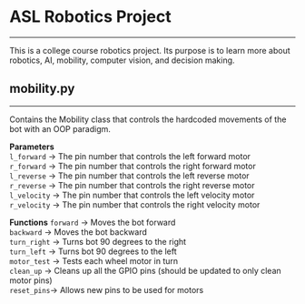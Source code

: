 # ASL Robotics Project

---

This is a college course robotics project. Its purpose is to learn more about robotics, AI, mobility, computer vision, and decision making.

## mobility.py

---

Contains the Mobility class that controls the hardcoded movements of the bot with an OOP paradigm.

**Parameters**  
`l_forward` &rarr; The pin number that controls the left forward motor  
`r_forward` &rarr; The pin number that controls the right forward motor  
`l_reverse` &rarr; The pin number that controls the left reverse motor  
`r_reverse` &rarr; The pin number that controls the right reverse motor  
`l_velocity` &rarr; The pin number that controls the left velocity motor  
`r_velocity` &rarr; The pin number that controls the right velocity motor  

**Functions**
`forward` &rarr; Moves the bot forward  
`backward` &rarr; Moves the bot backward  
`turn_right` &rarr; Turns bot 90 degrees to the right  
`turn_left` &rarr; Turns bot 90 degrees to the left  
`motor_test` &rarr; Tests each wheel motor in turn  
`clean_up` &rarr; Cleans up all the GPIO pins (should be updated to only clean motor pins)  
`reset_pins`&rarr; Allows new pins to be used for motors  
